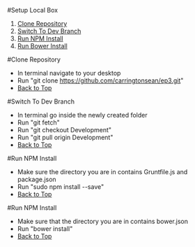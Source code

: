 #Setup Local Box

1. [Clone Repository](#clone-repository)
1. [Switch To Dev Branch](#switch-to-dev-branch)
1. [Run NPM Install](#run-npm-install)
1. [Run Bower Install](#run-bower-install)

#Clone Repository
* In terminal navigate to your desktop
* Run "git clone https://github.com/carringtonsean/ep3.git"
* [Back to Top](#setup-local-box)

#Switch To Dev Branch
* In terminal go inside the newly created folder
* Run "git fetch"
* Run "git checkout Development"
* Run "git pull origin Development"
* [Back to Top](#setup-local-box)

#Run NPM Install
* Make sure the directory you are in contains Gruntfile.js and package.json
* Run "sudo npm install --save"
* [Back to Top](#setup-local-box)

#Run NPM Install
* Make sure that the directory you are in contains bower.json
* Run "bower install"
* [Back to Top](#setup-local-box)